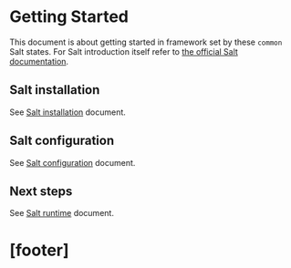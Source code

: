 
# Getting Started #

This document is about getting started in framework set by
these `common` Salt states. For Salt introduction itself refer to
[the official Salt documentation][4].

## Salt installation ##

See [Salt installation][15] document.

## Salt configuration ##

See [Salt configuration][16] document.

## Next steps ##

See [Salt runtime][13] document.

# [footer] #

[1]: docs/bootstrap/readme.md
[2]: docs/framework.md
[3]: docs/orchestration.md
[4]: http://docs.saltstack.com/
[5]: https://github.com/uvsmtid/vagrant-boxes/tree/master/centos-5.5-minimal
[6]: http://docs.saltstack.com/en/latest/topics/installation/rhel.html
[7]: https://copr.fedoraproject.org/coprs/saltstack/salt-el5/
[8]: https://copr.fedoraproject.org/coprs/saltstack/salt-el5/repo/epel-5/saltstack-salt-el5-epel-5.repo
[9]: docs/configs/common/this_system_keys/project_name/readme.md
[10]: docs/configs/common/this_system_keys/profile_name/readme.md
[11]: docs/configs/common/this_system_keys/master_minion_id/readme.md
[12]: docs/configs/common/this_system_keys/default_username/readme.md
[13]: pillars
[14]: docs/salt_runtime.md
[15]: docs/salt_installation.md
[16]: docs/salt_configuration.md


